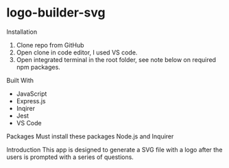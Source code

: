 # logo-builder-svg

Installation 
1) Clone repo from GitHub
2) Open clone in code editor, I used VS code.
3) Open integrated terminal in the root folder, see note below on required npm packages.
   
Built With 
* JavaScript
* Express.js
* Inqirer
* Jest 
* VS Code 

Packages 
Must install these packages Node.js and Inquirer 

Introduction 
This app is designed to generate a SVG file with a logo after the users is prompted with a series of questions. 

